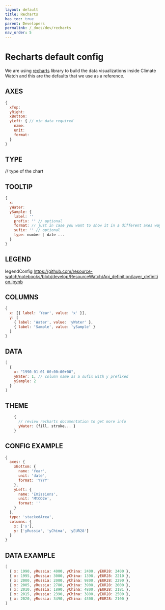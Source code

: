 ```yaml
---
layout: default
title: Recharts
has_toc: true
parent: Developers
permalink: /_docs/dev/recharts
nav_order: 5
---
```


# Recharts default config

We are using [recharts](https://recharts.org/en-US/) library to build the data visualizations inside Climate Watch and this are the defaults that we use as a reference.

## AXES

```js
{
  xTop:
  yRight:
  xBottom:
  yLeft: { // min data required
    name:
    unit:
    format:
  }
}
```

## TYPE

// type of the chart

## TOOLTIP

```js
{
  x:
  yWater:
  ySample: {
    label: ''
    prefix: '' // optional
    format: // just in case you want to show it in a different axes way
    sufix: '' // optional
    type: number | date ...
  }
}
```

## LEGEND

legendConfig <https://github.com/resource-watch/notebooks/blob/develop/ResourceWatch/Api_definition/layer_definition.ipynb>

## COLUMNS

```js
{
  x: [{ label: 'Year', value: 'x' }],
  y: [
    { label: 'Water', value: 'yWater' },
    { label: 'Sample', value: 'ySample' }
  ]
}
```

## DATA

```js
[
  {
    x: "1990-01-01 00:00:00+00",
    yWater: 1, // column name as a sufix with y prefixed
    ySample: 2
  }
]
```

## THEME

```js
    {
      // review recharts documentation to get more info
      yWater: {fill, stroke... }
    }
```

## CONFIG EXAMPLE

```js
{
  axes: {
    xBottom: {
      name: 'Year',
      unit: 'date',
      format: 'YYYY'
    },
    yLeft: {
      name: 'Emissions',
      unit: 'MtCO2e',
      format: ''
    }
  },
  type: 'stackedArea',
  columns: {
    x: ['x'],
    y: ['yRussia', 'yChina', 'yEUR28']
  }
}
```

## DATA EXAMPLE

```js
[
  { x: 1990, yRussia: 4000, yChina: 2400, yEUR28: 2400 },
  { x: 1995, yRussia: 3000, yChina: 1398, yEUR28: 2210 },
  { x: 2000, yRussia: 2000, yChina: 9800, yEUR28: 2290 },
  { x: 2005, yRussia: 2780, yChina: 3908, yEUR28: 2000 },
  { x: 2010, yRussia: 1890, yChina: 4800, yEUR28: 2181 },
  { x: 2015, yRussia: 2390, yChina: 3800, yEUR28: 2500 },
  { x: 2020, yRussia: 3490, yChina: 4300, yEUR28: 2100 }
]
```
